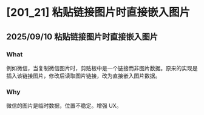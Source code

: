 # [201_21] 粘贴链接图片时直接嵌入图片

## 2025/09/10 粘贴链接图片时直接嵌入图片

### What

例如微信，当复制微信图片时，剪贴板中是一个链接而非图片数据。原来的实现是插入该链接图片，修改后读取图片链接，改为直接嵌入图片数据。

### Why

微信的图片是临时数据，位置不稳定。增强 UX。

